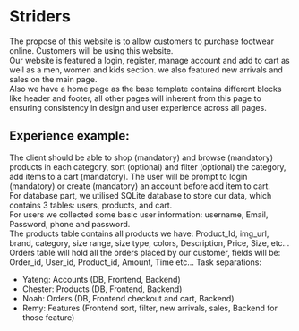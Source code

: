 # Striders

The propose of this website is to allow customers to purchase footwear online. Customers will be using this website.<br />
Our website is featured a login, register, manage account and add to cart as well as a men, women and kids section. we also featured new arrivals and sales on the main page.<br />
Also we have a home page as the base template contains different blocks like header and footer, all other pages will inherent from this page to ensuring consistency in design and user experience across all pages.<br />
## Experience example:<br />
The client should be able to shop (mandatory) and browse (mandatory) products in each category, sort (optional) and filter (optional) the category, add items to a cart (mandatory). The user will be prompt to login (mandatory) or create (mandatory) an account before add item to cart. <br />
For database part, we utilised SQLite database to store our data, which contains 3 tables: users, products, and cart.<br />
For users we collected some basic user information: username, Email, Password, phone and password.<br />
The products table contains all products we have: Product_Id, img_url, brand, category, size range, size type, colors, Description, Price, Size, etc...
Orders table will hold all the orders placed by our customer, fields will be: Order_id, User_id, Product_id, Amount, Time etc...
Task separations:
- Yateng: Accounts (DB, Frontend, Backend)
- Chester: Products (DB, Frontend, Backend)
- Noah: Orders (DB, Frontend checkout and cart, Backend)
- Remy: Features (Frontend sort, filter, new arrivals, sales, Backend for those feature)
